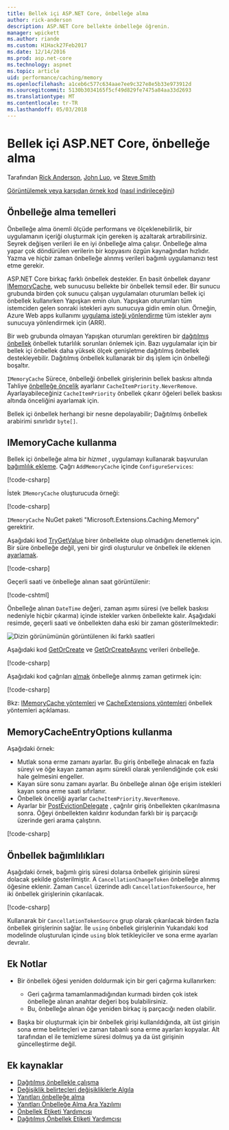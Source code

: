 ```yaml
---
title: Bellek içi ASP.NET Core, önbelleğe alma
author: rick-anderson
description: ASP.NET Core bellekte önbelleğe öğrenin.
manager: wpickett
ms.author: riande
ms.custom: H1Hack27Feb2017
ms.date: 12/14/2016
ms.prod: asp.net-core
ms.technology: aspnet
ms.topic: article
uid: performance/caching/memory
ms.openlocfilehash: a1ceb6c577c634aae7ee9c327e8e5b33e973912d
ms.sourcegitcommit: 5130b3034165f5cf49d829fe7475a84aa33d2693
ms.translationtype: MT
ms.contentlocale: tr-TR
ms.lasthandoff: 05/03/2018
---
```

# <a name="cache-in-memory-in-aspnet-core"></a>Bellek içi ASP.NET Core, önbelleğe alma

Tarafından [Rick Anderson](https://twitter.com/RickAndMSFT), [John Luo](https://github.com/JunTaoLuo), ve [Steve Smith](https://ardalis.com/)

[Görüntülemek veya karşıdan örnek kod](https://github.com/aspnet/Docs/tree/master/aspnetcore/performance/caching/memory/sample) ([nasıl indirileceğini](xref:tutorials/index#how-to-download-a-sample))

## <a name="caching-basics"></a>Önbelleğe alma temelleri

Önbelleğe alma önemli ölçüde performans ve ölçeklenebilirlik, bir uygulamanın içeriği oluşturmak için gereken iş azaltarak artırabilirsiniz. Seyrek değişen verileri ile en iyi önbelleğe alma çalışır. Önbelleğe alma yapar çok döndürülen verilerin bir kopyasını özgün kaynağından hızlıdır. Yazma ve hiçbir zaman önbelleğe alınmış verileri bağımlı uygulamanızı test etme gerekir.

ASP.NET Core birkaç farklı önbellek destekler. En basit önbellek dayanır [IMemoryCache](/dotnet/api/microsoft.extensions.caching.memory.imemorycache), web sunucusu bellekte bir önbellek temsil eder. Bir sunucu grubunda birden çok sunucu çalışan uygulamaları oturumları bellek içi önbellek kullanırken Yapışkan emin olun. Yapışkan oturumları tüm istemciden gelen sonraki istekleri aynı sunucuya gidin emin olun. Örneğin, Azure Web apps kullanımı [uygulama isteği yönlendirme](https://www.iis.net/learn/extensions/planning-for-arr) tüm istekler aynı sunucuya yönlendirmek için (ARR).

Bir web grubunda olmayan Yapışkan oturumları gerektiren bir [dağıtılmış önbellek](distributed.md) önbellek tutarlılık sorunları önlemek için. Bazı uygulamalar için bir bellek içi önbellek daha yüksek ölçek genişletme dağıtılmış önbellek destekleyebilir. Dağıtılmış önbellek kullanarak bir dış işlem için önbelleği boşaltır. 

`IMemoryCache` Sürece, önbelleği önbellek girişlerinin bellek baskısı altında Tahliye [önbelleğe öncelik](/dotnet/api/microsoft.extensions.caching.memory.cacheitempriority) ayarlanır `CacheItemPriority.NeverRemove`. Ayarlayabileceğiniz `CacheItemPriority` önbellek çıkarır öğeleri bellek baskısı altında önceliğini ayarlamak için.

Bellek içi önbellek herhangi bir nesne depolayabilir; Dağıtılmış önbellek arabirimi sınırlıdır `byte[]`.

## <a name="using-imemorycache"></a>IMemoryCache kullanma

Bellek içi önbelleğe alma bir *hizmet* , uygulamayı kullanarak başvurulan [bağımlılık ekleme](../../fundamentals/dependency-injection.md). Çağrı `AddMemoryCache` içinde `ConfigureServices`:

[!code-csharp[](memory/sample/WebCache/Startup.cs?highlight=8)] 

İstek `IMemoryCache` oluşturucuda örneği:

[!code-csharp[](memory/sample/WebCache/Controllers/HomeController.cs?name=snippet_ctor&highlight=3,5-999)] 

`IMemoryCache` NuGet paketi "Microsoft.Extensions.Caching.Memory" gerektirir.

Aşağıdaki kod [TryGetValue](/dotnet/api/microsoft.extensions.caching.memory.imemorycache.trygetvalue?view=aspnetcore-2.0#Microsoft_Extensions_Caching_Memory_IMemoryCache_TryGetValue_System_Object_System_Object__) birer önbellekte olup olmadığını denetlemek için. Bir süre önbelleğe değil, yeni bir girdi oluşturulur ve önbellek ile eklenen [ayarlamak](/dotnet/api/microsoft.extensions.caching.memory.cacheextensions.set?view=aspnetcore-2.0#Microsoft_Extensions_Caching_Memory_CacheExtensions_Set__1_Microsoft_Extensions_Caching_Memory_IMemoryCache_System_Object___0_Microsoft_Extensions_Caching_Memory_MemoryCacheEntryOptions_).

[!code-csharp[](memory/sample/WebCache/Controllers/HomeController.cs?name=snippet1)]

Geçerli saati ve önbelleğe alınan saat görüntülenir:

[!code-cshtml[](memory/sample/WebCache/Views/Home/Cache.cshtml)]

Önbelleğe alınan `DateTime` değeri, zaman aşımı süresi (ve bellek baskısı nedeniyle hiçbir çıkarma) içinde istekler varken önbellekte kalır. Aşağıdaki resimde, geçerli saati ve önbellekten daha eski bir zaman gösterilmektedir:

![Dizin görünümünün görüntülenen iki farklı saatleri](memory/_static/time.png)

Aşağıdaki kod [GetOrCreate](/dotnet/api/microsoft.extensions.caching.memory.cacheextensions#Microsoft_Extensions_Caching_Memory_CacheExtensions_GetOrCreate__1_Microsoft_Extensions_Caching_Memory_IMemoryCache_System_Object_System_Func_Microsoft_Extensions_Caching_Memory_ICacheEntry___0__) ve [GetOrCreateAsync](/dotnet/api/microsoft.extensions.caching.memory.cacheextensions#Microsoft_Extensions_Caching_Memory_CacheExtensions_GetOrCreateAsync__1_Microsoft_Extensions_Caching_Memory_IMemoryCache_System_Object_System_Func_Microsoft_Extensions_Caching_Memory_ICacheEntry_System_Threading_Tasks_Task___0___) verileri önbelleğe. 

[!code-csharp[](memory/sample/WebCache/Controllers/HomeController.cs?name=snippet2&highlight=3-7,14-19)]

Aşağıdaki kod çağrıları [almak](/dotnet/api/microsoft.extensions.caching.memory.cacheextensions#Microsoft_Extensions_Caching_Memory_CacheExtensions_Get__1_Microsoft_Extensions_Caching_Memory_IMemoryCache_System_Object_) önbelleğe alınmış zaman getirmek için:

[!code-csharp[](memory/sample/WebCache/Controllers/HomeController.cs?name=snippet_gct)]

Bkz: [IMemoryCache yöntemleri](/dotnet/api/microsoft.extensions.caching.memory.imemorycache) ve [CacheExtensions yöntemleri](/dotnet/api/microsoft.extensions.caching.memory.cacheextensions) önbellek yöntemleri açıklaması.

## <a name="using-memorycacheentryoptions"></a>MemoryCacheEntryOptions kullanma

Aşağıdaki örnek:

- Mutlak sona erme zamanı ayarlar. Bu giriş önbelleğe alınacak en fazla süreyi ve öğe kayan zaman aşımı sürekli olarak yenilendiğinde çok eski hale gelmesini engeller.
- Kayan süre sonu zamanı ayarlar. Bu önbelleğe alınan öğe erişim istekleri kayan sona erme saati sıfırlanır.
- Önbellek önceliği ayarlar `CacheItemPriority.NeverRemove`. 
- Ayarlar bir [PostEvictionDelegate](/dotnet/api/microsoft.extensions.caching.memory.postevictiondelegate) , çağrılır giriş önbellekten çıkarılmasına sonra. Öğeyi önbellekten kaldırır kodundan farklı bir iş parçacığı üzerinde geri arama çalıştırın.

[!code-csharp[](memory/sample/WebCache/Controllers/HomeController.cs?name=snippet_et&highlight=14-20)]

## <a name="cache-dependencies"></a>Önbellek bağımlılıkları

Aşağıdaki örnek, bağımlı giriş süresi dolarsa önbellek girişinin süresi dolacak şekilde gösterilmiştir. A `CancellationChangeToken` önbelleğe alınmış öğesine eklenir. Zaman `Cancel` üzerinde adlı `CancellationTokenSource`, her iki önbellek girişlerinin çıkarılacak. 

[!code-csharp[](memory/sample/WebCache/Controllers/HomeController.cs?name=snippet_ed)]

Kullanarak bir `CancellationTokenSource` grup olarak çıkarılacak birden fazla önbellek girişlerinin sağlar. İle `using` önbellek girişlerinin Yukarıdaki kod modelinde oluşturulan içinde `using` blok tetikleyiciler ve sona erme ayarları devralır.

## <a name="additional-notes"></a>Ek Notlar

- Bir önbellek öğesi yeniden doldurmak için bir geri çağırma kullanırken:

  - Geri çağırma tamamlanmadığından kurmadı birden çok istek önbelleğe alınan anahtar değeri boş bulabilirsiniz. 
  - Bu, önbelleğe alınan öğe yeniden birkaç iş parçacığı neden olabilir.

- Başka bir oluşturmak için bir önbellek girişi kullanıldığında, alt üst girişin sona erme belirteçleri ve zaman tabanlı sona erme ayarları kopyalar. Alt tarafından el ile temizleme süresi dolmuş ya da üst girişinin güncelleştirme değil.

## <a name="additional-resources"></a>Ek kaynaklar

* [Dağıtılmış önbellekle çalışma](xref:performance/caching/distributed)
* [Değişiklik belirteçleri değişikliklerle Algıla](xref:fundamentals/primitives/change-tokens)
* [Yanıtları önbelleğe alma](xref:performance/caching/response)
* [Yanıtları Önbelleğe Alma Ara Yazılımı](xref:performance/caching/middleware)
* [Önbellek Etiketi Yardımcısı](xref:mvc/views/tag-helpers/builtin-th/cache-tag-helper)
* [Dağıtılmış Önbellek Etiketi Yardımcısı](xref:mvc/views/tag-helpers/builtin-th/distributed-cache-tag-helper)

